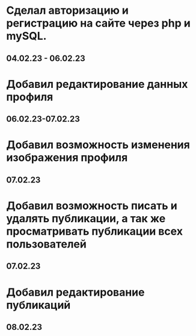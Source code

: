 # Cделал авторизацию и регистрацию на сайте через php и mySQL. 
## 04.02.23 - 06.02.23
# Добавил редактирование данных профиля
## 06.02.23-07.02.23
# Добавил возможность изменения изображения профиля
## 07.02.23
# Добавил возможность писать и удалять публикации, а так же просматривать публикации всех пользователей
## 07.02.23  
# Добавил редактирование публикаций
## 08.02.23  
